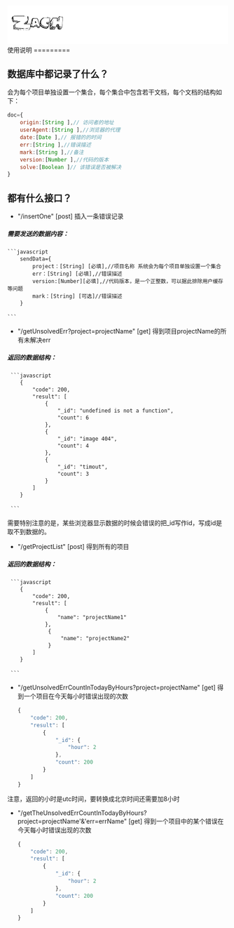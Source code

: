 <img src="src/img/zach.gif">
使用说明
=========

## 数据库中都记录了什么？

会为每个项目单独设置一个集合，每个集合中包含若干文档，每个文档的结构如下：
```javascript
doc={
    origin:[String ],// 访问者的地址
    userAgent:[String ],//浏览器的代理
    date:[Date ],// 报错的的时间
    err:[String ],//错误描述
    mark:[String ],//备注
    version:[Number ],//代码的版本
    solve:[Boolean ]// 该错误是否被解决
}

```


## 都有什么接口？

+ "/insertOne" [post] 插入一条错误记录
##### 需要发送的数据内容：
    ```javascript
        sendData={
            project：[String] [必填],//项目名称 系统会为每个项目单独设置一个集合
            err：[String] [必填],//错误描述
            version:[Number][必填],//代码版本，是一个正整数，可以据此排除用户缓存等问题
            mark：[String] [可选]//错误描述
        }
        
    ```

+ "/getUnsolvedErr?project=projectName" [get] 得到项目projectName的所有未解决err
##### 返回的数据结构：
     ```javascript
        {
            "code": 200,
            "result": [
                {
                    "_id": "undefined is not a function",
                    "count": 6
                },
                {
                    "_id": "image 404",
                    "count": 4
                },
                {
                    "_id": "timout",
                    "count": 3
                }
            ]
        }
            
     ```
  
需要特别注意的是，某些浏览器显示数据的时候会错误的把_id写作id，写成id是取不到数据的。

+ "/getProjectList" [post] 得到所有的项目
##### 返回的数据结构：
     ```javascript
        {
            "code": 200,
            "result": [
                {
                    "name": "projectName1"
                },
                 {
                     "name": "projectName2"
                 }
            ]
        }
            
     ```
     
+ "/getUnsolvedErrCountInTodayByHours?project=projectName" [get] 得到一个项目在今天每小时错误出现的次数
    ```javascript
    {
        "code": 200,
        "result": [
            {
                "_id": {
                    "hour": 2
                },
                "count": 200
            }
        ]
    }
    
    ```
注意，返回的小时是utc时间，要转换成北京时间还需要加8小时

     
+ "/getTheUnsolvedErrCountInTodayByHours?project=projectName'&'err=errName" [get] 得到一个项目中的某个错误在今天每小时错误出现的次数
    ```javascript
    {
        "code": 200,
        "result": [
            {
                "_id": {
                    "hour": 2
                },
                "count": 200
            }
        ]
    }
    
    ```
